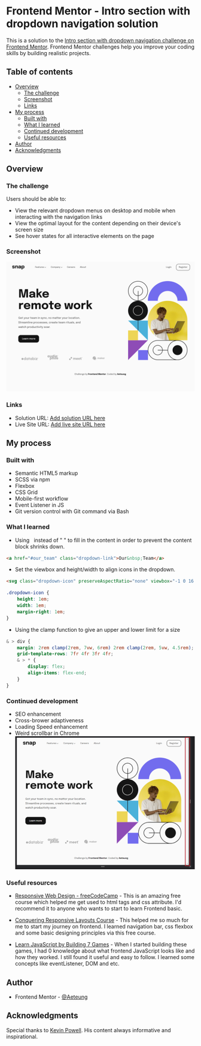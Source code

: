 # Frontend Mentor - Intro section with dropdown navigation solution

This is a solution to the [Intro section with dropdown navigation challenge on Frontend Mentor](https://www.frontendmentor.io/challenges/intro-section-with-dropdown-navigation-ryaPetHE5). Frontend Mentor challenges help you improve your coding skills by building realistic projects. 

## Table of contents

- [Overview](#overview)
  - [The challenge](#the-challenge)
  - [Screenshot](#screenshot)
  - [Links](#links)
- [My process](#my-process)
  - [Built with](#built-with)
  - [What I learned](#what-i-learned)
  - [Continued development](#continued-development)
  - [Useful resources](#useful-resources)
- [Author](#author)
- [Acknowledgments](#acknowledgments)

## Overview

### The challenge

Users should be able to:

- View the relevant dropdown menus on desktop and mobile when interacting with the navigation links
- View the optimal layout for the content depending on their device's screen size
- See hover states for all interactive elements on the page

### Screenshot

![](./screenshot.png)

### Links

- Solution URL: [Add solution URL here](https://github.com/Aeteung/intro-section-with-dropdown-navigation-main)
- Live Site URL: [Add live site URL here](https://github.com/Aeteung/intro-section-with-dropdown-navigation-main)

## My process

### Built with

- Semantic HTML5 markup
- SCSS via npm
- Flexbox
- CSS Grid
- Mobile-first workflow
- Event Listener in JS
- Git version control with Git command via Bash

### What I learned

- Using &nbsp; instead of " " to fill in the content in order to prevent the content block shrinks down.
```html
<a href="#our_team" class="dropdown-link">Our&nbsp;Team</a>
```

- Set the viewbox and height/width to align icons in the dropdown.
```html
<svg class="dropdown-icon" preserveAspectRatio="none" viewbox="-1 0 16 16" xmlns="http://www.w3.org/2000/svg"><path d="M14 3v12a1 1 0 0 1-1 1H1a1 1 0 0 1-1-1V3a1 1 0 0 1 1-1h1V1a1 1 0 1 1 2 0v1h2V1a1 1 0 1 1 2 0v1h2V1a1 1 0 0 1 2 0v1h1a1 1 0 0 1 1 1Zm-2 3H2v1h10V6Zm0 3H2v1h10V9Zm0 3H2v1h10v-1Z" fill="#726CEE"/></svg>
```
```css
.dropdown-icon {
    height: 1em;
    width: 1em;
    margin-right: 1em;
}
```

- Using the clamp function to give an upper and lower limit for a size
```scss
& > div {
    margin: 2rem clamp(2rem, 7vw, 6rem) 2rem clamp(2rem, 5vw, 4.5rem);
    grid-template-rows: 7fr 4fr 3fr 4fr;
    & > * {
        display: flex;
        align-items: flex-end;
    }
}
```

### Continued development

- SEO enhancement
- Cross-brower adaptiveness
- Loading Speed enhancement
- Weird scrollbar in Chrome
![](./screenshot2.png)

### Useful resources

- [Responsive Web Design - freeCodeCamp](https://www.freecodecamp.org/learn/2022/responsive-web-design/#learn-intermediate-css-by-building-a-picasso-painting) - This is an amazing free course which helped me get used to html tags and css attribute. I'd recommend it to anyone who wants to start to learn Frontend basic.

- [Conquering Responsive Layouts Course](https://courses.kevinpowell.co/conquering-responsive-layouts) - This helped me so much for me to start my journey on frontend. I learned navigation bar, css flexbox and some basic designing principles via this free course.

- [Learn JavaScript by Building 7 Games](https://www.youtube.com/watch?v=ec8vSKJuZTk&ab_channel=freeCodeCamp.org) - When I started building these games, I had 0 knowledge about what frontend JavaScript looks like and how they worked. I still found it useful and easy to follow. I learned some concepts like eventListener, DOM and etc.

## Author

- Frontend Mentor - [@Aeteung](https://www.frontendmentor.io/profile/Aeteung)

## Acknowledgments

Special thanks to [Kevin Powell](https://www.youtube.com/kepowob/videos). His content always informative and inspirational.

